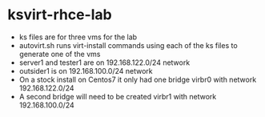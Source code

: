 # ksvirt-rhce-lab
- ks files are for three vms for the lab
- autovirt.sh runs virt-install commands using each of the ks files to generate one of the vms
- server1 and tester1 are on 192.168.122.0/24 network
- outsider1 is on 192.168.100.0/24 network
- On a stock install on Centos7 it only had one bridge virbr0 with network 192.168.122.0/24
- A second bridge will need to be created virbr1 with network 192.168.100.0/24
